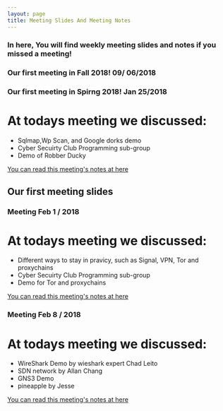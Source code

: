 ```yaml
---
layout: page
title: Meeting Slides And Meeting Notes
---
```


### In here, You will find weekly meeting slides and notes if you missed a meeting!
### Our first meeting in Fall 2018! 09/ 06/2018
<script async class="speakerdeck-embed" data-id="f932441e552045a89e9d845d8f10e1bb" data-ratio="1.77777777777778" src="//speakerdeck.com/assets/embed.js"></script>

<script async class="speakerdeck-embed" data-id="d556e984875b459d9f120cb4b27057f7" data-ratio="1.77777777777778" src="//speakerdeck.com/assets/embed.js"></script>

<script async class="speakerdeck-embed" data-id="02f4cad2528941a082a5d8aac18c3bd4" data-ratio="1.77777777777778" src="//speakerdeck.com/assets/embed.js"></script>

<script async class="speakerdeck-embed" data-id="4d6c625ae3c3463e909b2848820bb8a7" data-ratio="1.77777777777778" src="//speakerdeck.com/assets/embed.js"></script>

### Our first meeting in Spirng 2018! Jan 25/2018

# At todays meeting we discussed:

* Sqlmap,Wp Scan, and Google dorks demo
* Cyber Secuirty Club Programming sub-group
* Demo of Robber Ducky

<div><a href="https://untcybersecurity.com/meeting_notes/First_Meeting_CCSI.pdf" target="_blank">You can read this meeting's notes at here</a></div>



## Our first meeting slides

<script async class="speakerdeck-embed" data-id="5d1388ae1ee14ed39db1c0c374f6ad55" data-ratio="1.77777777777778" src="//speakerdeck.com/assets/embed.js"></script>

### Meeting Feb 1 / 2018

# At todays meeting we discussed:

* Different ways to stay in pravicy, such as Signal, VPN, Tor and proxychains
* Cyber Secuirty Club Programming sub-group
* Demo for Tor and proxychains

<div><a href="https://untcybersecurity.com/meeting_notes/Second_Meeting_CCSI.pdf" target="_blank">You can read this meeting's notes at here</a></div>


<script async class="speakerdeck-embed" data-id="72027a371aa547e29564353e11c1e6b4" data-ratio="1.77777777777778" src="//speakerdeck.com/assets/embed.js"></script>

### Meeting Feb 8 / 2018

# At todays meeting we discussed:

* WireShark Demo by wieshark expert Chad Leito
* SDN network by Allan Chang
* GNS3 Demo
* pineapple by Jesse

<div><a href="https://untcybersecurity.com/meeting_notes/Third_Meeting_CCSI.pdf" target="_blank">You can read this meeting's notes at here</a></div>

<script async class="speakerdeck-embed" data-id="e41ba43af03a4cfe87a7781e5409bf4d" data-ratio="1.77777777777778" src="//speakerdeck.com/assets/embed.js"></script>

<script async class="speakerdeck-embed" data-id="fac23585f70a439c92fc5bf0b7dc3d84" data-ratio="1.77777777777778" src="//speakerdeck.com/assets/embed.js"></script>
